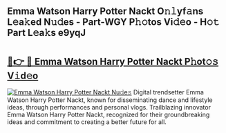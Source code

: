 ## Emma Watson Harry Potter Nackt O𝚗𝚕yf𝚊ns L𝚎a𝚔ed N𝚞𝚍es - Part-WGY P𝚑𝚘tos Vi𝚍𝚎o - H𝚘𝚝 Part L𝚎a𝚔s e9yqJ

# <h2><a href="http://kf90f5.oniu.top/?m=Emma+Watson+Harry+Potter+Nackt">🔗👉 🔴 Emma Watson Harry Potter Nackt P𝚑ot𝚘𝚜 V𝚒d𝚎o</a></h2>

[![Emma Watson Harry Potter Nackt Nu𝚍e𝚜](https://i.imgur.com/0qMVB7G.gif)](http://kf90f5.oniu.top/?m=Emma+Watson+Harry+Potter+Nackt)
Digital trendsetter Emma Watson Harry Potter Nackt, known for disseminating dance and lifestyle ideas, through performances and personal vlogs. Trailblazing innovator Emma Watson Harry Potter Nackt, recognized for their groundbreaking ideas and commitment to creating a better future for all.  

